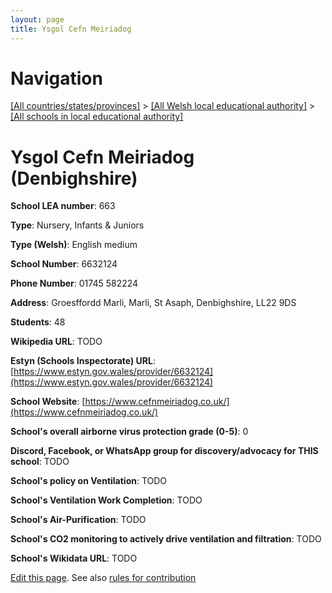 ```yaml
---
layout: page
title: Ysgol Cefn Meiriadog
---
```

# Navigation

[[All countries/states/provinces]](../../..) > [[All Welsh local educational authority]](../..) > [[All schools in local educational authority]](..)

# Ysgol Cefn Meiriadog (Denbighshire)

**School LEA number**: 663

**Type**: Nursery, Infants & Juniors

**Type (Welsh)**: English medium

**School Number**: 6632124

**Phone Number**: 01745 582224

**Address**: Groesffordd Marli, Marli, St Asaph, Denbighshire, LL22 9DS

**Students**: 48

**Wikipedia URL**: TODO

**Estyn (Schools Inspectorate) URL**: [https://www.estyn.gov.wales/provider/6632124](https://www.estyn.gov.wales/provider/6632124)

**School Website**: [https://www.cefnmeiriadog.co.uk/](https://www.cefnmeiriadog.co.uk/)

**School's overall airborne virus protection grade (0-5)**: 0

**Discord, Facebook, or WhatsApp group for discovery/advocacy for THIS school**: TODO

**School's policy on Ventilation**: TODO

**School's Ventilation Work Completion**: TODO

**School's Air-Purification**: TODO

**School's CO2 monitoring to actively drive ventilation and filtration**: TODO

**School's Wikidata URL**: TODO




[Edit this page](https://github.com/VentilationProject/Wales/edit/prif/./Denbighshire/Ysgol_Cefn_Meiriadog.md). See also [rules for contribution](../../../contribution-rules/)